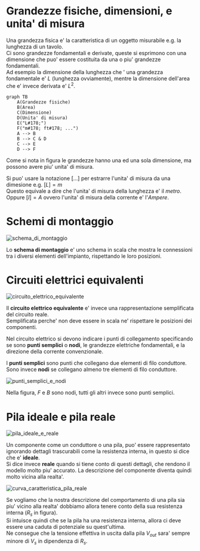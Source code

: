 # Grandezze fisiche, dimensioni, e unita' di misura

Una grandezza fisica e' la caratteristica di un oggetto misurabile e.g. la lunghezza di un tavolo.  
Ci sono grandezze fondamentali e derivate, queste si esprimono con una dimensione che puo' essere costituita da una o piu' grandezze fondamentali.  
Ad esempio la dimensione della lunghezza che ' una grandezza fondamentale e' $L$ (lunghezza ovviamente), mentre la dimensione dell'area che e' invece derivata e' $L^2$.

```mermaid
graph TB
    A(Grandezze fisiche)
    B(Area)
    C(Dimensione)
    D(Unita' di misura)
    E("L#178;")
    F("m#178; ft#178; ...")
    A --> B
    B --> C & D
    C --> E
    D --> F
```  

Come si nota in figura le grandezze hanno una ed una sola dimensione, ma possono avere piu' unita' di misura. 

Si puo' usare la notazione $[...]$ per estrarre l'unita' di misura da una dimesione e.g. $[L] = m$  
Questo equivale a dire che l'unita' di misura della lunghezza e' il *metro*.  
Oppure $[I] = A$ ovvero l'unita' di misura della corrente e' l'*Ampere*.  

# Schemi di montaggio

![schema_di_montaggio](https://user-images.githubusercontent.com/7195133/200169419-25479ceb-4a30-4929-b3e5-730c5deabdf6.jpg)  

Lo **schema di montaggio** e' uno schema in scala che mostra le connessioni tra i diversi elementi dell'impianto, rispettando le loro posizioni.  

# Circuiti elettrici equivalenti

![circuito_elettrico_equivalente](https://user-images.githubusercontent.com/7195133/200169389-38e37b79-fef2-49db-a460-b70fbf638bb5.jpg)  

Il **circuito elettrico equivalente** e' invece una rappresentazione semplificata del circuito reale.  
Semplificata perche' non deve essere in scala ne' rispettare le posizioni dei componenti.  

Nel circuito elettrico si devono indicare i punti di collegamento specificando se sono **punti semplici** o **nodi**, le grandezze elettriche fondamentali, e la direzione della corrente convenzionale.  

I **punti semplici** sono punti che collegano due elementi di filo conduttore.  
Sono invece **nodi** se collegano almeno tre elementi di filo conduttore.  

![punti_semplici_e_nodi](https://user-images.githubusercontent.com/7195133/200171084-0d9c5873-81e7-48eb-b5b3-5648f2da4cb2.jpg)  

Nella figura, $F$ e $B$ sono nodi, tutti gli altri invece sono punti semplici.  


# Pila ideale e pila reale  

![pila_ideale_e_reale](https://user-images.githubusercontent.com/7195133/200162627-463aa5d4-3ac2-4490-aced-19e8c0946431.jpg)  

Un componente come un conduttore o una pila, puo' essere rappresentato ignorando dettagli trascurabili come la resistenza interna, in questo si dice che e' **ideale**.  
Si dice invece **reale** quando si tiene conto di questi dettagli, che rendono il modello molto piu' accurato. La descrizione del componente diventa quindi molto vicina alla realta'.  

![curva_caratteristica_pila_reale](https://user-images.githubusercontent.com/7195133/200162981-7523217c-7523-4ae4-b9f7-9c3f90d945fa.jpg) 

Se vogliamo che la nostra descrizione del comportamento di una pila sia piu' vicino alla realta' dobbiamo allora tenere conto della sua resistenza interna ($R_s$ in figura).  
Si intuisce quindi che se la pila ha una resistenza interna, allora ci deve essere una caduta di potenziale su quest'ultima.  
Ne consegue che la tensione effettiva in uscita dalla pila $V_{out}$ sara' sempre minore di $V_s$ in dipendenza di $R_s$.  

